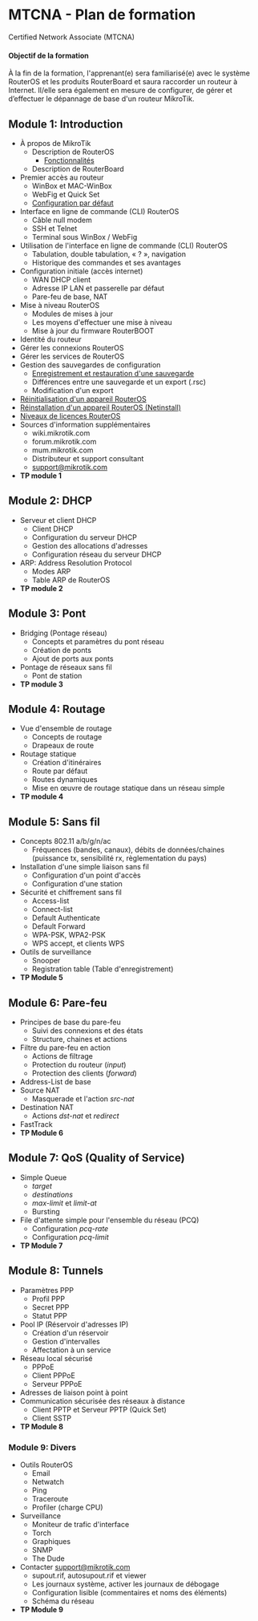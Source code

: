 # MTCNA - Plan de formation
Certified Network Associate (MTCNA)

#### Objectif de la formation
À la fin de la formation, l'apprenant(e) sera familiarisé(e) avec le système RouterOS et les produits RouterBoard et saura raccorder un routeur à Internet. Il/elle sera également en mesure de configurer, de gérer et d’effectuer le dépannage de base d'un routeur MikroTik.

## Module 1: Introduction
- À propos de MikroTik
	- Description de RouterOS
		- [Fonctionnalités](https://help.mikrotik.com/docs/display/ROS/Software+Specifications)
	- Description de RouterBoard
- Premier accès au routeur
	- WinBox et MAC-WinBox
	- WebFig et Quick Set
	- [Configuration par défaut](https://help.mikrotik.com/docs/display/ROS/Default+configurations)
- Interface en ligne de commande (CLI) RouterOS
	- Câble null modem
	- SSH et Telnet
	- Terminal sous WinBox / WebFig
- Utilisation de l'interface en ligne de commande (CLI) RouterOS
	- Tabulation, double tabulation, « ? », navigation
	- Historique des commandes et ses avantages
- Configuration initiale (accès internet)
	- WAN DHCP client
	- Adresse IP LAN et passerelle par défaut
	- Pare-feu de base, NAT
- Mise à niveau RouterOS
	- Modules de mises à jour
	- Les moyens d'effectuer une mise à niveau
	- Mise à jour du firmware RouterBOOT
- Identité du routeur
- Gérer les connexions RouterOS
- Gérer les services de RouterOS
- Gestion des sauvegardes de configuration
	- [Enregistrement et restauration d'une sauvegarde](https://help.mikrotik.com/docs/display/ROS/Backup)
	- Différences entre une sauvegarde et un export (.rsc)
	- Modification d'un export
- [Réinitialisation d'un appareil RouterOS](https://help.mikrotik.com/docs/display/ROS/Reset+Button)
- [Réinstallation d'un appareil RouterOS (Netinstall)](https://help.mikrotik.com/docs/display/ROS/Netinstall)
- [Niveaux de licences RouterOS](https://help.mikrotik.com/docs/display/ROS/RouterOS+license+keys#RouterOSlicensekeys-LicenseLevels)
- Sources d'information supplémentaires
	- wiki.mikrotik.com
	- forum.mikrotik.com
	- mum.mikrotik.com
	- Distributeur et support consultant
	- support@mikrotik.com
- **TP module 1**

## Module 2: DHCP
- Serveur et client DHCP
	- Client DHCP
	- Configuration du serveur DHCP
	- Gestion des allocations d'adresses
	- Configuration réseau du serveur DHCP
- ARP: Address Resolution Protocol
	- Modes ARP
	- Table ARP de RouterOS
- **TP module 2**

## Module 3: Pont
- Bridging (Pontage réseau)
	- Concepts et paramètres du pont réseau
	- Création de ponts
	- Ajout de ports aux ponts
- Pontage de réseaux sans fil
	- Pont de station
- **TP module 3**

## Module 4: Routage
- Vue d'ensemble de routage
	- Concepts de routage
	- Drapeaux de route
- Routage statique
	- Création d'itinéraires
	- Route par défaut
	- Routes dynamiques
	- Mise en œuvre de routage statique dans un réseau simple
- **TP module 4**

## Module 5: Sans fil
- Concepts 802.11 a/b/g/n/ac
	- Fréquences (bandes, canaux), débits de données/chaines (puissance tx, sensibilité rx, règlementation du pays)
- Installation d'une simple liaison sans fil
	- Configuration d'un point d'accès
	- Configuration d'une station
- Sécurité et chiffrement sans fil
	- Access-list
	- Connect-list
	- Default Authenticate
	- Default Forward
	- WPA-PSK, WPA2-PSK
	- WPS accept, et clients WPS
- Outils de surveillance
	- Snooper
	- Registration table (Table d'enregistrement)
- **TP Module 5**

## Module 6: Pare-feu
- Principes de base du pare-feu
	- Suivi des connexions et des états
	- Structure, chaines et actions
- Filtre du pare-feu en action
	- Actions de filtrage
	- Protection du routeur (*input*)
	- Protection des clients (*forward*)
- Address-List de base
- Source NAT
	- Masquerade et l'action *src-nat*
- Destination NAT
	- Actions *dst-nat* et *redirect*
- FastTrack
- **TP Module 6**

## Module 7: QoS (Quality of Service)
- Simple Queue
	- *target*
	- *destinations*
	- *max-limit* et *limit-at*
	- Bursting
- File d'attente simple pour l'ensemble du réseau (PCQ)
	- Configuration *pcq-rate*
	- Configuration *pcq-limit*
- **TP Module 7**

## Module 8: Tunnels
- Paramètres PPP
	- Profil PPP
	- Secret PPP
	- Statut PPP
- Pool IP (Réservoir d'adresses IP)
	- Création d'un réservoir
	- Gestion d'intervalles
	- Affectation à un service
- Réseau local sécurisé
	- PPPoE
	- Client PPPoE
	- Serveur PPPoE
- Adresses de liaison point à point
- Communication sécurisée des réseaux à distance
	- Client PPTP et Serveur PPTP (Quick Set)
	- Client SSTP
- **TP Module 8**

### Module 9: Divers
- Outils RouterOS
	- Email
	- Netwatch
	- Ping
	- Traceroute
	- Profiler (charge CPU)
- Surveillance
	- Moniteur de trafic d'interface
	- Torch
	- Graphiques
	- SNMP
	- The Dude
- Contacter support@mikrotik.com
	- supout.rif, autosupout.rif et viewer
	- Les journaux système, activer les journaux de débogage
	- Configuration lisible (commentaires et noms des éléments)
	- Schéma du réseau
- **TP Module 9**